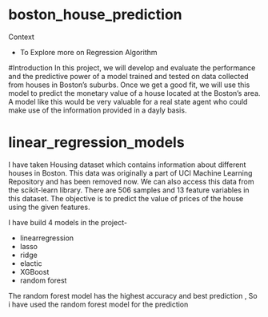 # boston_house_prediction
Context
 - To Explore more on Regression Algorithm
 
#Introduction
In this project, we will develop and evaluate the performance and the predictive power of a model trained and tested on data collected from houses in Boston’s suburbs.
Once we get a good fit, we will use this model to predict the monetary value of a house located at the Boston’s area.
A model like this would be very valuable for a real state agent who could make use of the information provided in a dayly basis.


# linear_regression_models

I have taken Housing dataset which contains information about different houses in Boston. This data was originally a part of UCI Machine Learning Repository and has been removed now. We can also access this data from the scikit-learn library. There are 506 samples and 13 feature variables in this dataset. The objective is to predict the value of prices of the house using the given features.

I have build 4 models in the project-
* linearregression
* lasso
* ridge
* elactic
* XGBoost
* random forest

The random forest model has the highest accuracy and best prediction , So i have used the random forest model for the prediction
